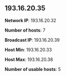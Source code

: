 ## **193.16.20.35**

**Network IP**: 193.16.20.32

**Number of hosts**: 7

**Broadcast IP**: 193.16.20.39

**Host Min**: 193.16.20.33

**Host Max**: 193.16.20.38

**Number of usable hosts**: 5
